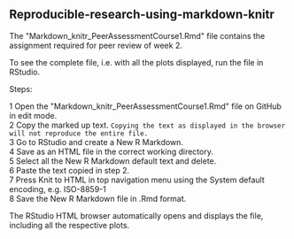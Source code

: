 ## Reproducible-research-using-markdown-knitr

The "Markdown_knitr_PeerAssessmentCourse1.Rmd" file contains the assignment required for peer review of week 2.

To see the complete file, i.e. with all the plots displayed, run the file in RStudio.

Steps:

1 Open the "Markdown_knitr_PeerAssessmentCourse1.Rmd" file on GitHub in edit mode.    
2 Copy the marked up text. ```Copying the text as displayed in the browser will not reproduce the entire file.```   
3 Go to RStudio and create a New R Markdown.   
4 Save as an HTML file in the correct working directory.   
5 Select all the New R Markdown default text and delete.   
6 Paste the text copied in step 2.   
7 Press Knit to HTML in top navigation menu using the System default encoding, e.g. ISO-8859-1   
8 Save the New R Markdown file in .Rmd format.   

The RStudio HTML browser automatically opens and displays the file, including all the respective plots.   
